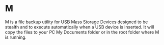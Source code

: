 M
=

M is a file backup utility for USB Mass Storage Devices designed to be stealth and to execute automatically when a USB device is inserted. It will copy the files to your PC My Documents folder or in the root folder where M is running.